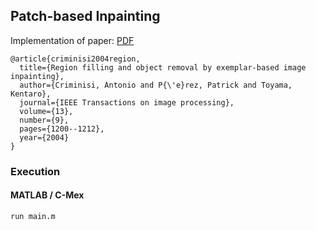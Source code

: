 ## Patch-based Inpainting

Implementation of paper:   [PDF](https://hal.archives-ouvertes.fr/hal-01510063/document)
```
@article{criminisi2004region,
  title={Region filling and object removal by exemplar-based image inpainting},
  author={Criminisi, Antonio and P{\'e}rez, Patrick and Toyama, Kentaro},
  journal={IEEE Transactions on image processing},
  volume={13},
  number={9},
  pages={1200--1212},
  year={2004}
}
```

### Execution

#### MATLAB / C-Mex
```
run main.m
```
